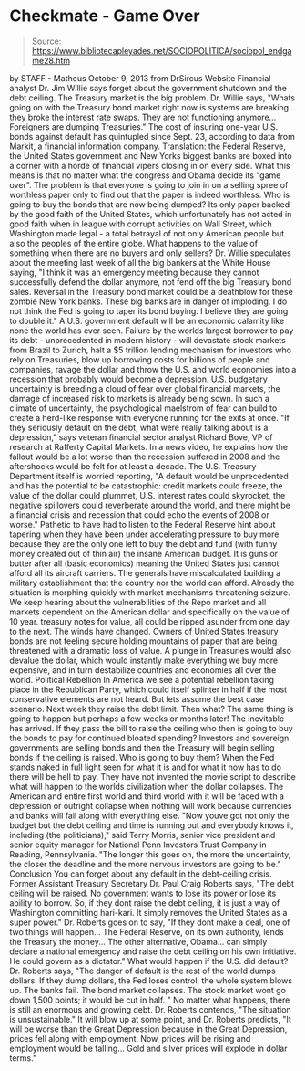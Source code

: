 # Checkmate - Game Over

> Source: https://www.bibliotecapleyades.net/SOCIOPOLITICA/sociopol_endgame28.htm

by STAFF - Matheus
October 9, 2013
from
DrSircus
Website
Financial analyst Dr.
Jim Willie says forget about the
government shutdown and the debt ceiling. The Treasury market is the big
problem.
Dr. Willie says,
"Whats going on with the Treasury bond
market right now is systems are breaking... they broke the interest rate
swaps. They are not functioning anymore... Foreigners are dumping
Treasuries."
The cost of insuring one-year U.S. bonds against
default has quintupled since Sept. 23, according to data from Markit, a
financial information company.
Translation:
the Federal Reserve, the United States
government and New Yorks biggest banks are boxed into a corner with a
horde of financial vipers closing in on every side. What this means is
that no matter what the congress and Obama decide its "game over".
The problem is that everyone is going to join in
on a selling spree of worthless paper only to find out that the paper is
indeed worthless.
Who is going to buy the bonds that are now being
dumped? Its only paper backed by the good faith of the United States, which
unfortunately has not acted in good faith when in league with corrupt
activities on Wall Street, which Washington made legal - a total betrayal of
not only American people but also the peoples of the entire globe.
What happens to the value of something when
there are no buyers and only sellers?
Dr. Willie speculates about the meeting last
week of all the big bankers at the White House saying,
"I think it was an emergency meeting because
they cannot successfully defend the
dollar anymore, not fend off the big Treasury bond sales.
Reversal in the Treasury bond market could be a deathblow for these
zombie New York banks.
These big banks are in danger of imploding.
I do not think the Fed is going to taper its bond buying.
I believe they are going to double it."
A U.S. government default will be an economic
calamity like none the world has ever seen.
Failure by the worlds largest borrower to pay
its debt - unprecedented in modern history - will devastate stock markets
from Brazil to Zurich,
halt a $5 trillion lending mechanism for
investors who rely on Treasuries, blow up borrowing costs for billions of
people and companies, ravage the dollar and throw the U.S. and world
economies into a recession that probably would become a depression.
U.S. budgetary uncertainty is breeding a cloud
of fear over global financial markets, the damage of increased risk to
markets is already being sown.
In such a climate of uncertainty, the
psychological maelstrom of fear can build to create a herd-like response
with everyone running for the exits at once.
"If they seriously default on the debt, what
were really talking about is a depression," says veteran financial
sector analyst Richard Bove, VP of research at Rafferty Capital Markets.
In a news video, he explains how the fallout
would be a lot worse than the recession suffered in 2008 and the aftershocks
would be felt for at least a decade.
The
U.S. Treasury Department itself is worried
reporting,
"A default would be unprecedented and has
the potential to be catastrophic: credit markets could freeze, the value
of the dollar could plummet, U.S. interest rates could skyrocket, the
negative spillovers could reverberate around the world, and there might
be a financial crisis and recession that could echo the events of 2008
or worse."
Pathetic to have had to listen to the Federal
Reserve hint about tapering when they have been under accelerating pressure
to buy more because they are the only one left to buy the debt and fund
(with funny money created out of thin air) the insane American budget.
It is guns or butter after all (basic economics)
meaning the United States just cannot afford all its aircraft carriers. The
generals have miscalculated building a military establishment that the
country nor the world can afford.
Already the situation is morphing quickly with
market mechanisms threatening seizure. We keep hearing about the
vulnerabilities of the Repo market and all markets dependent on the American
dollar and specifically on the value of 10 year. treasury notes for value,
all could be ripped asunder from one day to the next.
The winds have changed. Owners of United States
treasury bonds are not feeling secure holding mountains of paper that are
being threatened with a dramatic loss of value.
A
plunge in Treasuries would also devalue the
dollar, which would instantly make everything we buy more expensive, and in
turn destabilize countries and economies all over the world.
Political Rebellion
In America we see a potential rebellion taking
place in the Republican Party, which could itself splinter in half if the
most conservative elements are not heard. But lets assume the best case
scenario. Next week they raise the debt limit.
Then what?
The same thing is going to happen but perhaps a
few weeks or months later! The inevitable has arrived. If they pass the bill
to raise the ceiling who then is going to buy the bonds to pay for continued
bloated spending? Investors and sovereign governments are selling bonds and
then the Treasury will begin selling bonds if the ceiling is raised.
Who is going to buy them?
When the Fed stands naked in full light seen for
what it is and for what it now has to do there will be hell to pay. They
have not invented the movie script to describe what will happen to the
worlds civilization when the dollar collapses.
The American and entire first world and third
world with it will be faced with a depression or outright collapse when
nothing will work because currencies and banks will fail along with
everything else.
"Now youve got not only the budget but the
debt ceiling and time is running out and everybody knows it, including
(the politicians)," said
Terry Morris, senior vice president and
senior equity manager for National Penn Investors Trust Company in
Reading, Pennsylvania.
"The longer this goes on, the more the
uncertainty, the closer the deadline and the more nervous investors are
going to be."
Conclusion
You can forget about any default in the
debt-ceiling crisis.
Former Assistant Treasury Secretary Dr.
Paul Craig Roberts says,
"The debt ceiling will be raised. No
government wants to lose its power or lose its ability to borrow. So,
if they dont raise the debt ceiling, it is just a way of Washington
committing hari-kari. It simply removes the United States as a super
power."
Dr. Roberts goes on to say,
"If they dont make a deal, one of two
things will happen... The Federal Reserve, on its own authority, lends
the Treasury the money... The other alternative, Obama... can simply
declare a national emergency and raise the debt ceiling on his own
initiative. He could govern as a dictator."
What would happen if the U.S. did default? Dr.
Roberts says,
"The danger of default is the rest of the
world dumps dollars. If they dump dollars, the Fed loses control, the
whole system blows up. The banks fail. The bond market collapses. The
stock market wont go down 1,500 points; it would be cut in half. "
No matter what happens, there is still an
enormous and growing debt.
Dr. Roberts contends,
"The situation is unsustainable."
It will blow up at some point, and Dr. Roberts
predicts,
"It will be worse than the Great Depression
because in the Great Depression, prices fell along with employment.
Now, prices will be rising and employment would be falling... Gold and
silver prices will explode in dollar terms."
